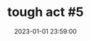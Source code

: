 ---
layout: event
title: "tough act #5"
lineup: ["aya b2b xin (hardcore special)", "Quest?onmarq", "Ziúr", "The Tough Act Residents Association"]
date:  2023-01-01 23:59:00
location: "the white hotel"
image: ["/img/jan-headliner.webp"]
background: "background-color: var(--background-darkgrey)"
colour: "var(--text-red)"
---